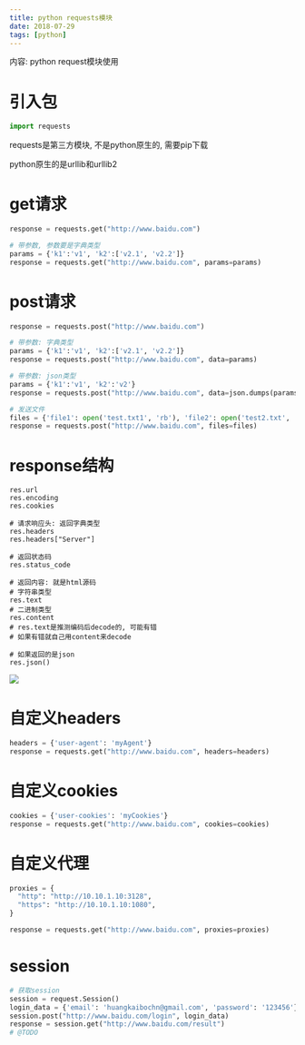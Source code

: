 ```yaml
---
title: python requests模块
date: 2018-07-29
tags: [python]
---
```


内容: python request模块使用

<!-- more -->

# 引入包

```python
import requests
```

requests是第三方模块, 不是python原生的, 需要pip下载

python原生的是urllib和urllib2

# get请求

```python
response = requests.get("http://www.baidu.com")

# 带参数, 参数要是字典类型
params = {'k1':'v1', 'k2':['v2.1', 'v2.2']}
response = requests.get("http://www.baidu.com", params=params)
```

# post请求

```python
response = requests.post("http://www.baidu.com")

# 带参数: 字典类型
params = {'k1':'v1', 'k2':['v2.1', 'v2.2']}
response = requests.post("http://www.baidu.com", data=params)

# 带参数: json类型
params = {'k1':'v1', 'k2':'v2'}
response = requests.post("http://www.baidu.com", data=json.dumps(params)

# 发送文件
files = {'file1': open('test.txt1', 'rb'), 'file2': open('test2.txt', 'rb')}
response = requests.post("http://www.baidu.com", files=files)
```

# response结构

```
res.url
res.encoding
res.cookies

# 请求响应头: 返回字典类型
res.headers
res.headers["Server"]

# 返回状态码
res.status_code

# 返回内容: 就是html源码
# 字符串类型
res.text
# 二进制类型
res.content
# res.text是推测编码后decode的, 可能有错
# 如果有错就自己用content来decode

# 如果返回的是json
res.json()
```

![](http://media.huangkaibo.cn/18-7-5/25473573.jpg)

# 自定义headers

```python
headers = {'user-agent': 'myAgent'}
response = requests.get("http://www.baidu.com", headers=headers)
```

# 自定义cookies

```python
cookies = {'user-cookies': 'myCookies'}
response = requests.get("http://www.baidu.com", cookies=cookies)
```

# 自定义代理

```python
proxies = {
  "http": "http://10.10.1.10:3128",
  "https": "http://10.10.1.10:1080",
}

response = requests.get("http://www.baidu.com", proxies=proxies)
```

# session

```python
# 获取session
session = request.Session()
login_data = {'email': 'huangkaibochn@gmail.com', 'password': '123456'}
session.post("http://www.baidu.com/login", login_data)
response = session.get("http://www.baidu.com/result")
# @TODO
```